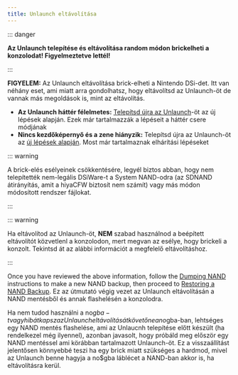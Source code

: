 ```yaml
---
title: Unlaunch eltávolítása
---
```


::: danger

**Az Unlaunch telepítése és eltávolítása random módon brickelheti a konzolodat! Figyelmeztetve lettél!**

:::

**FIGYELEM:** Az Unlaunch eltávolítása brick-elheti a Nintendo DSi-det. Itt van néhány eset, ami miatt arra gondolhatsz, hogy eltávolítsd az Unlaunch-öt de vannak más megoldások is, mint az eltávolítás.

- **Az Unlaunch háttér félelmetes:** [Telepítsd újra az Unlaunch](installing-unlaunch.html)-öt az új lépések alapján. Ezek már tartalmazzák a lépéseit a háttér csere módjának
- **Nincs kezdőképernyő és a zene hiányzik:** Telepítsd újra az Unlaunch-öt az [új lépések alapján](troubleshooting.html#unlaunch). Most már tartalmaznak elhárítási lépéseket

::: warning

A brick-elés esélyeinek csökkentésére, legyél biztos abban, hogy nem telepítették nem-legális DSiWare-t a System NAND-odra (az SDNAND átirányítás, amit a hiyaCFW biztosít nem számít) vagy más módon módosított rendszer fájlokat.

:::

::: warning

Ha eltávolítod az Unlaunch-öt, **NEM** szabad használnod a beépített eltávolítót közvetlenl a konzolodon, mert megvan az esélye, hogy brickeli a konzolt. Tekintsd át az alábbi információt a megfelelő eltávolításhoz.

:::

Once you have reviewed the above information, follow the [Dumping NAND](dumping-nand.html) instructions to make a new NAND backup, then proceed to [Restoring a NAND Backup](restoring-nand.html). Ez az útmutató végig vezet az Unlaunch eltávolításán a NAND mentésből és annak flashelésén a konzolodra.

Ha nem tudod használni a no$gba-t vagy hibát kapsz az Unlaunch eltávolítását követőne a no$gba-ban, lehtséges egy NAND mentés flashelése, ami az Unlaucnh telepítése előtt készült (ha rendelkezel még ilyennel), azonban javasolt, hogy próbáld meg először egy NAND mentéssel ami körábban tartalmazott Unlaunch-öt. Ez a visszaállítást jelentősen könnyebbé teszi ha egy brick miatt szükséges a hardmod, mivel az Unlaunch benne hagyja a no$gba láblécet a NAND-ban akkor is, ha eltávolításra kerül.
